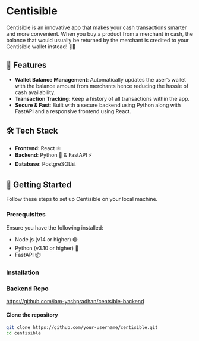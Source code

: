 # Centisible

Centisible is an innovative app that makes your cash transactions smarter and more convenient. When you buy a product from a merchant in cash, the balance that would usually be returned by the merchant is credited to your Centisible wallet instead! 🛒💵

## 📲 Features

- **Wallet Balance Management**: Automatically updates the user’s wallet with the balance amount from merchants hence reducing the hassle of cash availability.
- **Transaction Tracking**: Keep a history of all transactions within the app.
- **Secure & Fast**: Built with a secure backend using Python along with FastAPI and a responsive frontend using React.

## 🛠️ Tech Stack

- **Frontend**: React ⚛️
- **Backend**: Python 🐍 & FastAPI ⚡
- **Database**: PostgreSQL📊

## 🚀 Getting Started

Follow these steps to set up Centisible on your local machine.

### Prerequisites

Ensure you have the following installed:

- Node.js (v14 or higher) 🟢
- Python (v3.10 or higher) 🐍
- FastAPI 📦

### Installation

### Backend Repo

https://github.com/iam-yashpradhan/centsible-backend

#### Clone the repository

```bash
git clone https://github.com/your-username/centisible.git
cd centisible
